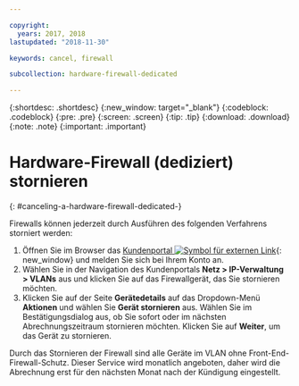 ```yaml
---

copyright:
  years: 2017, 2018
lastupdated: "2018-11-30"

keywords: cancel, firewall

subcollection: hardware-firewall-dedicated

---
```


{:shortdesc: .shortdesc}
{:new_window: target="_blank"}
{:codeblock: .codeblock}
{:pre: .pre}
{:screen: .screen}
{:tip: .tip}
{:download: .download}
{:note: .note}
{:important: .important}

# Hardware-Firewall (dediziert) stornieren
{: #canceling-a-hardware-firewall-dedicated-}

Firewalls können jederzeit durch Ausführen des folgenden Verfahrens storniert werden:

1. Öffnen Sie im Browser das [Kundenportal ![Symbol für externen Link](../../icons/launch-glyph.svg "Symbol für externen Link")](https://control.softlayer.com/){: new_window} und melden Sie sich bei Ihrem Konto an.
2. Wählen Sie in der Navigation des Kundenportals **Netz > IP-Verwaltung > VLANs** aus und klicken Sie auf das Firewallgerät, das Sie stornieren möchten.
3. Klicken Sie auf der Seite **Gerätedetails** auf das Dropdown-Menü **Aktionen** und wählen Sie **Gerät stornieren** aus. Wählen Sie im Bestätigungsdialog aus, ob Sie sofort oder im nächsten Abrechnungszeitraum stornieren möchten. Klicken Sie auf **Weiter**, um das Gerät zu stornieren.

Durch das Stornieren der Firewall sind alle Geräte im VLAN ohne Front-End-Firewall-Schutz. Dieser Service wird monatlich angeboten, daher wird die Abrechnung erst für den nächsten Monat nach der Kündigung eingestellt.

